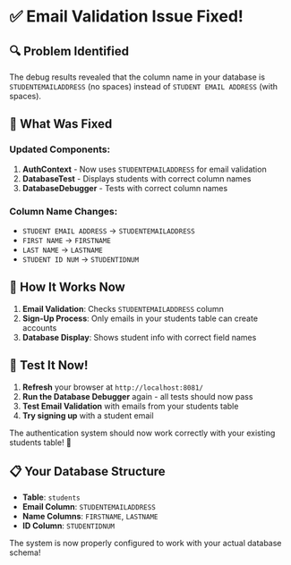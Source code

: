 # ✅ Email Validation Issue Fixed!

## 🔍 Problem Identified
The debug results revealed that the column name in your database is `STUDENTEMAILADDRESS` (no spaces) instead of `STUDENT EMAIL ADDRESS` (with spaces).

## 🔧 What Was Fixed

### Updated Components:
1. **AuthContext** - Now uses `STUDENTEMAILADDRESS` for email validation
2. **DatabaseTest** - Displays students with correct column names
3. **DatabaseDebugger** - Tests with correct column names

### Column Name Changes:
- `STUDENT EMAIL ADDRESS` → `STUDENTEMAILADDRESS`
- `FIRST NAME` → `FIRSTNAME`
- `LAST NAME` → `LASTNAME`
- `STUDENT ID NUM` → `STUDENTIDNUM`

## 🎯 How It Works Now

1. **Email Validation**: Checks `STUDENTEMAILADDRESS` column
2. **Sign-Up Process**: Only emails in your students table can create accounts
3. **Database Display**: Shows student info with correct field names

## 🚀 Test It Now!

1. **Refresh** your browser at `http://localhost:8081/`
2. **Run the Database Debugger** again - all tests should now pass
3. **Test Email Validation** with emails from your students table
4. **Try signing up** with a student email

The authentication system should now work correctly with your existing students table! 🎉

## 📋 Your Database Structure
- **Table**: `students`
- **Email Column**: `STUDENTEMAILADDRESS`
- **Name Columns**: `FIRSTNAME`, `LASTNAME`
- **ID Column**: `STUDENTIDNUM`

The system is now properly configured to work with your actual database schema!
